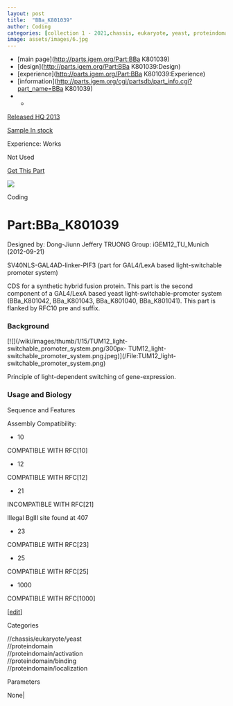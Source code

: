 ```yaml
---
layout: post
title:  "BBa_K801039"
author: Coding
categories: [collection 1 - 2021,chassis, eukaryote, yeast, proteindomain, proteindomain, activation, proteindomain, binding, proteindomain, localization] 
image: assets/images/6.jpg
---
```



  * [main page](http://parts.igem.org/Part:BBa K801039)
  * [design](http://parts.igem.org/Part:BBa K801039:Design)
  * [experience](http://parts.igem.org/Part:BBa K801039:Experience)
  * [information](http://parts.igem.org/cgi/partsdb/part_info.cgi?part_name=BBa K801039)
  *   * 

[Released HQ 2013](http://parts.igem.org/Help:Part_Status_Box)

[Sample In stock](http://parts.igem.org/Help:Part_Status_Box)

Experience: Works

Not Used

[ Get This Part](http://parts.igem.org/partsdb/get_part.cgi?part=BBa_K801039)

![](http://parts.igem.org/images/partbypart/icon_coding.png)

Coding

# Part:BBa_K801039

Designed by: Dong-Jiunn Jeffery TRUONG   Group: iGEM12_TU_Munich
(2012-09-21)

SV40NLS-GAL4AD-linker-PIF3 (part for GAL4/LexA based light-switchable promoter
system)

CDS for a synthetic hybrid fusion protein. This part is the second component
of a GAL4/LexA based yeast light-switchable-promoter system (BBa_K801042,
BBa_K801043, BBa_K801040, BBa_K801041). This part is flanked by RFC10 pre and
suffix.

### Background

[![](/wiki/images/thumb/1/15/TUM12_light-switchable_promoter_system.png/300px-
TUM12_light-switchable_promoter_system.png.jpeg)](/File:TUM12_light-
switchable_promoter_system.png)

[](/File:TUM12_light-switchable_promoter_system.png "Enlarge")

Principle of light-dependent switching of gene-expression.

  
  
  
  
  
  
  
  
  
  
  
  
  
  
  
  
  
  
  
  
  
  
  
  

### Usage and Biology

Sequence and Features

  

Assembly Compatibility:

  * 10

COMPATIBLE WITH RFC[10]

  * 12

COMPATIBLE WITH RFC[12]

  * 21

INCOMPATIBLE WITH RFC[21]

Illegal BglII site found at 407  

  * 23

COMPATIBLE WITH RFC[23]

  * 25

COMPATIBLE WITH RFC[25]

  * 1000

COMPATIBLE WITH RFC[1000]

  

[[edit](http://parts.igem.org/partsdb/part_info.cgi?part_name=BBa_K801039)]

Categories

//chassis/eukaryote/yeast  
//proteindomain  
//proteindomain/activation  
//proteindomain/binding  
//proteindomain/localization

Parameters

None|

